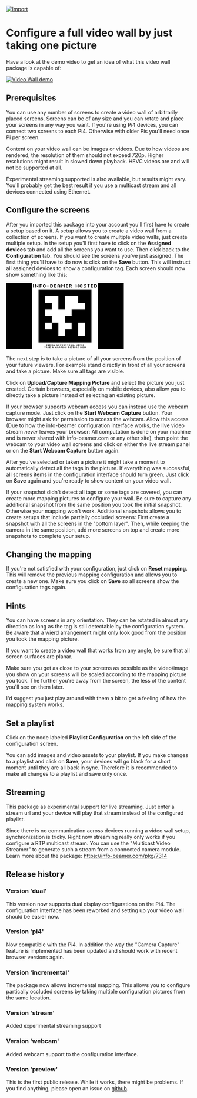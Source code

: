 [![Import](https://cdn.infobeamer.com/s/img/import.png)](https://info-beamer.com/use?url=https://github.com/info-beamer/package-magic-video-wall)

Configure a full video wall by just taking one picture
======================================================

Have a look at the demo video to get an idea of what
this video wall package is capable of:

[![Video Wall demo](https://img.youtube.com/vi/GI00HTJhSMU/0.jpg)](https://www.youtube.com/watch?v=GI00HTJhSMU)

Prerequisites
-------------

You can use any number of screens to create a video
wall of arbitrarily placed screens. Screens can be of
any size and you can rotate and place your screens
in any way you want.
If you're using Pi4 devices, you can connect two
screens to each Pi4. Otherwise with older Pis you'll
need once Pi per screen.

Content on your video wall can be images or videos.
Due to how videos are rendered, the resolution
of them should not exceed 720p. Higher resolutions
might result in slowed down playback. HEVC videos
are and will not be supported at all.

Experimental streaming supported is also available,
but results might vary. You'll probably get the best
result if you use a multicast stream and all
devices connected using Ethernet.

Configure the screens
---------------------

After you imported this package into your account
you'll first have to create a setup based on it.
A setup allows you to create a video wall from
a collection of screens. If you want to create
multiple video walls, just create multiple setup.
In the setup you'll first have to click on the
**Assigned devices** tab and add all the screens
you want to use. Then click back to the **Configuration**
tab. You should see the screens you've just assigned.
The first thing you'll have to do now is click on
the **Save** button. This will instruct all assigned
devices to show a configuration tag. Each screen
should now show something like this:

![A configuration tag](config-tag.png)

The next step is to take a picture of all your screens
from the position of your future viewers. For example
stand directly in front of all your screens and take
a picture. Make sure all tags are visible.

Click on **Upload/Capture Mapping Picture** and
select the picture you just created. Certain browsers,
especially on mobile devices, also allow you to directly
take a picture instead of selecting an existing picture.

If your browser supports webcam access you can
instead use the webcam capture mode. Just click on
the **Start Webcam Capture** button. Your browser might
ask for permission to access the webcam. Allow this
access (Due to how the info-beamer configuration
interface works, the live video stream *never*
leaves your browser: All computation is done on your
machine and is never shared with info-beamer.com
or any other site), then point the webcam to your video
wall screens and click on either the live stream
panel or on the **Start Webcam Capture** button again.

After you've selected or taken a picture it might take
a moment to automatically detect all the tags in the picture.
If everything was successful, all screens items in
the configuration interface should turn green.
Just click on **Save** again and you're ready to show
content on your video wall.

If your snapshot didn't detect all tags or some
tags are covered, you can create more mapping
pictures to configure your wall. Be sure to capture
any additional snapshot from the same position you
took the initial snapshot. Otherwise your mapping
won't work. Additional snapshots allows you to
create setups that include partially occluded screens:
First create a snapshot with all the screens in
the "bottom layer". Then, while keeping the camera
in the same position, add more screens on top and
create more snapshots to complete your setup.

Changing the mapping
--------------------

If you're not satisfied with your configuration, just
click on **Reset mapping**. This will remove the previous
mapping configuration and allows you to create a new
one. Make sure you click on **Save** so all screens
show the configuration tags again.

Hints
-----

You can have screens in any orientation. They can be
rotated in almost any direction as long as the tag
is still detectable by the configuration system.
Be aware that a wierd arrangement might only look good
from the position you took the mapping picture.

If you want to create a video wall that works from
any angle, be sure that all screen surfaces are
planar.

Make sure you get as close to your screens as
possible as the video/image you show on your screens
will be scaled according to the mapping picture
you took. The further you're away from the screen,
the less of the content you'll see on them later.

I'd suggest you just play around with them a bit to
get a feeling of how the mapping system works.

Set a playlist
--------------

Click on the node labeled **Playlist Configuration** on the
left side of the configuration screen.

You can add images and video assets to your playlist.
If you make changes to a playlist and click on **Save**, your
devices will go black for a short moment until they are all
back in sync. Therefore it is recommended to make all
changes to a playlist and save only once.

Streaming
---------

This package as experimental support for live streaming.
Just enter a stream url and your device will play that
stream instead of the configured playlist.

Since there is no communication across devices running
a video wall setup, synchronization is tricky. Right now
streaming really only works if you configure a RTP multicast
stream. You can use the "Multicast Video Streamer" to
generate such a stream from a connected camera module.
Learn more about the package:
https://info-beamer.com/pkg/7314

Release history
---------------

### Version 'dual'

This version now supports dual display configurations
on the Pi4. The configuration interface has been reworked
and setting up your video wall should be easier now.

### Version 'pi4'

Now compatible with the Pi4. In addition the way the 
"Camera Capture" feature is implemented has been updated
and should work with recent browser versions again.

### Version 'incremental'

The package now allows incremental mapping. This allows
you to configure partically occluded screens by taking
multiple configuration pictures from the same location.

### Version 'stream'

Added experimental streaming support

### Version 'webcam'

Added webcam support to the configuration interface.

### Version 'preview'

This is the first public release. While it works, there
might be problems. If you find anything, please open an
issue on [github](https://github.com/info-beamer/package-magic-video-wall/issues/new).
